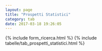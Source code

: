 ```yaml
---
layout: page
title: "Prospetti Statistici"
category: tab
date: 2017-03-18 19:26:05
---
```


{% include form_ricerca.html %}
{% include tabelle/tab_prospetti_statistici.html %}

